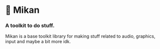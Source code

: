 # 🍊 Mikan
### A toolkit to do stuff.
Mikan is a base toolkit library for making stuff related to audio, graphics, input and maybe a bit more idk.

